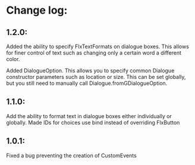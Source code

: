 # Change log:

## 1.2.0:
Added the ability to specify FlxTextFormats on dialogue boxes. This allows for finer control of text such as changing only a certain word a different color.

Added DialogueOption. This allows you to specify common Dialogue constructor parameters such as location or size. This can be set globally, but you still need to manually call Dialogue.fromGDialogueOption. 

## 1.1.0:
Add the ability to format text in dialogue boxes either individually or globally.
Made IDs for choices use bind instead of overriding FlxButton

## 1.0.1:
Fixed a bug preventing the creation of CustomEvents
